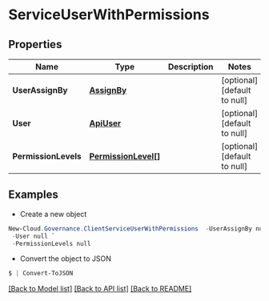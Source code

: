 # ServiceUserWithPermissions
## Properties

Name | Type | Description | Notes
------------ | ------------- | ------------- | -------------
**UserAssignBy** | [**AssignBy**](AssignBy.md) |  | [optional] [default to null]
**User** | [**ApiUser**](ApiUser.md) |  | [optional] [default to null]
**PermissionLevels** | [**PermissionLevel[]**](PermissionLevel.md) |  | [optional] [default to null]

## Examples

- Create a new object
```powershell
New-Cloud.Governance.ClientServiceUserWithPermissions  -UserAssignBy null `
 -User null `
 -PermissionLevels null
```

- Convert the object to JSON
```powershell
$ | Convert-ToJSON
```


[[Back to Model list]](../README.md#documentation-for-models) [[Back to API list]](../README.md#documentation-for-api-endpoints) [[Back to README]](../README.md)

